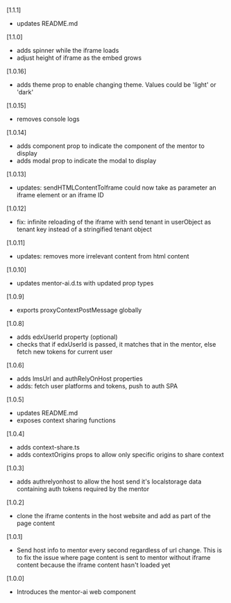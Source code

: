 [1.1.1]

- updates README.md

[1.1.0]

- adds spinner while the iframe loads
- adjust height of iframe as the embed grows

[1.0.16]

- adds theme prop to enable changing theme. Values could be 'light' or 'dark'

[1.0.15]

- removes console logs

[1.0.14]

- adds component prop to indicate the component of the mentor to display
- adds modal prop to indicate the modal to display

[1.0.13]

- updates: sendHTMLContentToIframe could now take as parameter an iframe element or an iframe ID

[1.0.12]

- fix: infinite reloading of the iframe with send tenant in userObject as tenant key instead of a stringified tenant object

[1.0.11]

- updates: removes more irrelevant content from html content

[1.0.10]

- updates mentor-ai.d.ts with updated prop types

[1.0.9]

- exports proxyContextPostMessage globally

[1.0.8]

- adds edxUserId property (optional)
- checks that if edxUserId is passed, it matches that in the mentor, else fetch new tokens for current user

[1.0.6]

- adds lmsUrl and authRelyOnHost properties
- adds: fetch user platforms and tokens, push to auth SPA

[1.0.5]

- updates README.md
- exposes context sharing functions

[1.0.4]

- adds context-share.ts
- adds contextOrigins props to allow only specific origins to share context

[1.0.3]

- adds authrelyonhost to allow the host send it's localstorage data containing auth tokens required by the mentor

[1.0.2]

- clone the iframe contents in the host website and add as part of the page content

[1.0.1]

- Send host info to mentor every second regardless of url change. This is to fix the issue where page content is sent to mentor without iframe content because the iframe content hasn't loaded yet

[1.0.0]

- Introduces the mentor-ai web component
